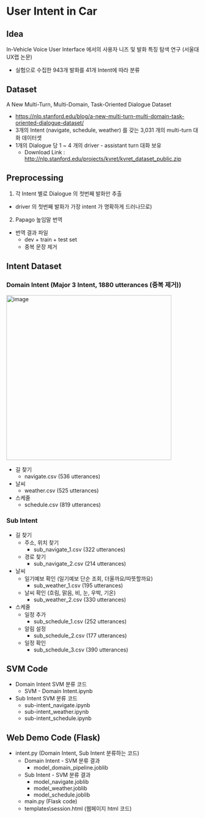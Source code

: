 # User Intent in Car
## Idea
In-Vehicle Voice User Interface 에서의 사용자 니즈 및 발화 특징 탐색 연구 (서울대 UX랩 논문)   
- 실험으로 수집한 943개 발화를 41개 Intent에 따라 분류   
## Dataset
A New Multi-Turn, Multi-Domain, Task-Oriented Dialogue Dataset   
- https://nlp.stanford.edu/blog/a-new-multi-turn-multi-domain-task-oriented-dialogue-dataset/   
- 3개의 Intent (navigate, schedule, weather) 를 갖는 3,031 개의 multi-turn 대화 데이터셋   
- 1개의 Dialogue 당 1 ~ 4 개의 driver - assistant turn 대화 보유   
   - Download Link : http://nlp.stanford.edu/projects/kvret/kvret_dataset_public.zip

## Preprocessing
1. 각 Intent 별로 Dialogue 의 첫번째 발화만 추출
- driver 의 첫번째 발화가 가장 intent 가 명확하게 드러나므로)
2. Papago 높임말 번역
- 번역 결과 파일
   - dev + train + test set
   - 중복 문장 제거
   
## Intent Dataset
### Domain Intent (Major 3 Intent, 1880 utterances (중복 제거))
<img width="431" alt="image" src="https://user-images.githubusercontent.com/53294075/220805570-87e3a526-7890-438f-b1ac-356bfce87a72.png">

- 길 찾기
   - navigate.csv  (536 utterances)
- 날씨
   - weather.csv (525 utterances)
- 스케줄
   - schedule.csv (819 utterances)

### Sub Intent
- 길 찾기
   - 주소, 위치 찾기
      - sub_navigate_1.csv (322 utterances)
   - 경로 찾기
      - sub_navigate_2.csv (214 utterances)
- 날씨
   - 일기예보 확인 (일기예보 단순 조회, 더울까요/따뜻할까요)
      - sub_weather_1.csv (195 utterances)
   - 날씨 확인 (흐림, 맑음, 비, 눈, 우박, 기온)
      - sub_weather_2.csv (330 utterances)
- 스케줄
   - 일정 추가
      - sub_schedule_1.csv (252 utterances)
   - 알림 설정
      - sub_schedule_2.csv (177 utterances)
   - 일정 확인
      - sub_schedule_3.csv (390 utterances)
      
## SVM Code
- Domain Intent SVM 분류 코드
   - SVM - Domain Intent.ipynb
- Sub Intent SVM 분류 코드
   - sub-intent_navigate.ipynb
   - sub-intent_weather.ipynb
   - sub-intent_schedule.ipynb

## Web Demo Code (Flask)
- intent.py (Domain Intent, Sub Intent 분류하는 코드)
   - Domain Intent - SVM 분류 결과
      - model_domain_pipeline.joblib
   - Sub Intent - SVM 분류 결과
      - model_navigate.joblib
      - model_weather.joblib
      - model_schedule.joblib
   - main.py (Flask code)
   - templates\session.html (웹페이지 html 코드)

